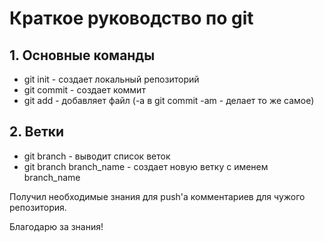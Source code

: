 # Краткое руководство по git
## 1. Основные команды
* git init - создает локальный репозиторий
* git commit - создает коммит
* git add - добавляет файл (-a в git commit -am - делает то же самое)
## 2. Ветки
* git branch - выводит список веток
* git branch branch_name - создает новую ветку с именем branch_name

Получил необходимые знания для push'а комментариев для чужого репозитория.

Благодарю за знания!
